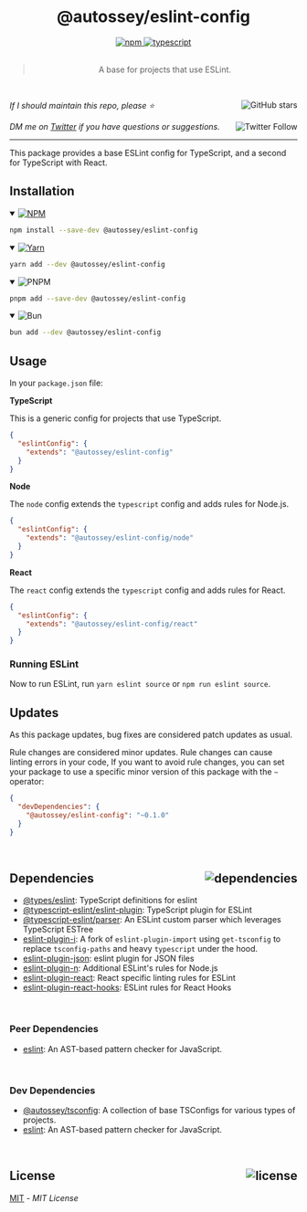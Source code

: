 <!--BEGIN HEADER-->
<div align="center">
  <h1>@autossey/eslint-config</h1>
  <a href="https://npmjs.com/package/@autossey/eslint-config">
    <img alt="npm" src="https://img.shields.io/npm/v/@autossey/eslint-config.svg">
  </a>
  <a href="https://github.com/AutosseyAI/eslint-config">
    <img alt="typescript" src="https://img.shields.io/github/languages/top/AutosseyAI/eslint-config.svg">
  </a>
</div>

<br />

<blockquote align="center">A base for projects that use ESLint.</blockquote>

<br />

_If I should maintain this repo, please ⭐️_
<a href="https://github.com/AutosseyAI/eslint-config">
  <img align="right" alt="GitHub stars" src="https://img.shields.io/github/stars/AutosseyAI/eslint-config?label=%E2%AD%90%EF%B8%8F&style=social">
</a>

_DM me on [Twitter](https://twitter.com/bconnorwhite) if you have questions or suggestions._
<a href="https://twitter.com/bconnorwhite">
  <img align="right" alt="Twitter Follow" src="https://img.shields.io/twitter/url?label=%40bconnorwhite&style=social&url=https%3A%2F%2Ftwitter.com%2Fbconnorwhite">
</a>

---
<!--END HEADER-->

This package provides a base ESLint config for TypeScript, and a second for TypeScript with React.

## Installation

<details open>
  <summary>
    <a href="https://www.npmjs.com/package/@autossey/eslint-config">
      <img src="https://img.shields.io/badge/npm-CB3837?logo=npm&logoColor=white" alt="NPM" />
    </a>
  </summary>

```sh
npm install --save-dev @autossey/eslint-config
```

</details>

<details open>
  <summary>
    <a href="https://yarnpkg.com/package/@autossey/eslint-config">
      <img src="https://img.shields.io/badge/yarn-2C8EBB?logo=yarn&logoColor=white" alt="Yarn" />
    </a>
  </summary>

```sh
yarn add --dev @autossey/eslint-config
```
</details>

<details open>
  <summary>
    <img src="https://img.shields.io/badge/pnpm-F69220?logo=pnpm&logoColor=white" alt="PNPM" />
  </summary>

```sh
pnpm add --save-dev @autossey/eslint-config
```

</details>

<details open>
  <summary>
    <img src="https://img.shields.io/badge/bun-EE81C3?logo=bun&logoColor=white" alt="Bun" />
  </summary>

```sh
bun add --dev @autossey/eslint-config
```

</details>

## Usage

In your `package.json` file:

**TypeScript**

This is a generic config for projects that use TypeScript.

```json
{
  "eslintConfig": {
    "extends": "@autossey/eslint-config"
  }
}
```

**Node**

The `node` config extends the `typescript` config and adds rules for Node.js.

```json
{
  "eslintConfig": {
    "extends": "@autossey/eslint-config/node"
  }
}
```

**React**

The `react` config extends the `typescript` config and adds rules for React.

```json
{
  "eslintConfig": {
    "extends": "@autossey/eslint-config/react"
  }
}
```

### Running ESLint

Now to run ESLint, run `yarn eslint source` or `npm run eslint source`.

## Updates

As this package updates, bug fixes are considered patch updates as usual.

Rule changes are considered minor updates. Rule changes can cause linting errors in your code, If you want to avoid rule changes, you can set your package to use a specific minor version of this package with the `~` operator:

```json
{
  "devDependencies": {
    "@autossey/eslint-config": "~0.1.0"
  }
}
```

<!--BEGIN FOOTER-->

<br />

<h2>Dependencies<a href="https://www.npmjs.com/package/@autossey/eslint-config?activeTab=dependencies"><img align="right" alt="dependencies" src="https://img.shields.io/librariesio/release/npm/@autossey/eslint-config.svg"></a></h2>

- [@types/eslint](https://www.npmjs.com/package/@types/eslint): TypeScript definitions for eslint
- [@typescript-eslint/eslint-plugin](https://www.npmjs.com/package/@typescript-eslint/eslint-plugin): TypeScript plugin for ESLint
- [@typescript-eslint/parser](https://www.npmjs.com/package/@typescript-eslint/parser): An ESLint custom parser which leverages TypeScript ESTree
- [eslint-plugin-i](https://www.npmjs.com/package/eslint-plugin-i): A fork of `eslint-plugin-import` using `get-tsconfig` to replace `tsconfig-paths` and heavy `typescript` under the hood.
- [eslint-plugin-json](https://www.npmjs.com/package/eslint-plugin-json): eslint plugin for JSON files
- [eslint-plugin-n](https://www.npmjs.com/package/eslint-plugin-n): Additional ESLint's rules for Node.js
- [eslint-plugin-react](https://www.npmjs.com/package/eslint-plugin-react): React specific linting rules for ESLint
- [eslint-plugin-react-hooks](https://www.npmjs.com/package/eslint-plugin-react-hooks): ESLint rules for React Hooks

<br />

<h3>Peer Dependencies</h3>

- [eslint](https://www.npmjs.com/package/eslint): An AST-based pattern checker for JavaScript.

<br />

<h3>Dev Dependencies</h3>

- [@autossey/tsconfig](https://www.npmjs.com/package/@autossey/tsconfig): A collection of base TSConfigs for various types of projects.
- [eslint](https://www.npmjs.com/package/eslint): An AST-based pattern checker for JavaScript.

<br />

<h2>License <a href="https://opensource.org/licenses/MIT"><img align="right" alt="license" src="https://img.shields.io/npm/l/@autossey/eslint-config.svg"></a></h2>

[MIT](https://opensource.org/licenses/MIT) - _MIT License_
<!--END FOOTER-->
